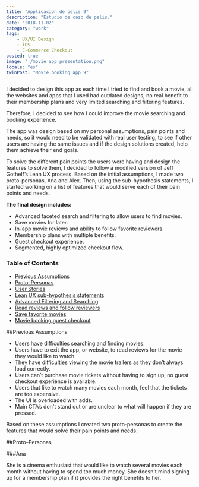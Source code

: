 ```yaml
---
title: "Applicacion de pelis 9"
description: "Estudio de caso de pelis."
date: "2018-11-02"
category: "work"
tags:
    - UX/UI Design
    - iOS
    - E-Commerce Checkout
posted: true
image: "./movie_app_presentation.png"
locale: "es"
twinPost: "Movie booking app 9"
---
```


I decided to design this app as each time I tried to find and book a movie, all the websites and apps that I used had outdated designs, no real benefit to their membership plans and very limited searching and filtering features.

Therefore, I decided to see how I could improve the movie searching and booking experience.

The app was design based on my personal assumptions, pain points and needs, so it would need to be validated with real user testing, to see if other users are having the same issues and if the design solutions created, help them achieve their end goals.

To solve the different pain points the users were having and design the features to solve them, I decided to follow a modified version of Jeff Gothelf’s Lean UX process. Based on the initial assumptions, I made two proto-personas, Ana and Alex. Then, using the sub-hypothesis statements, I started working on a list of features that would serve each of their pain points and needs.

**The final design includes:**

* Advanced faceted search and filtering to allow users to find movies.
* Save movies for later.
* In-app movie reviews and ability to follow favorite reviewers.
* Membership plans with multiple benefits.
* Guest checkout experience.
* Segmented, highly optimized checkout flow.

<div class="toc">
<h3 class="toc__title">Table of Contents</h3>
<!-- TOC -->

- [Previous Assumptions](#previous-assumptions)
- [Proto–Personas](#protopersonas)
- [User Stories](#user-stories)
- [Lean UX sub-hypothesis statements](#lean-ux-sub-hypothesis-statements)
- [Advanced Filtering and Searching](#advanced-filtering-and-searching)
- [Read reviews and follow reviewers](#read-reviews-and-follow-reviewers)
- [Save favorite movies](#save-favorite-movies)
- [Movie booking guest checkout](#movie-booking-guest-checkout)

<!-- /TOC -->
</div>

##Previous Assumptions

* Users have difficulties searching and finding movies.
* Users have to exit the app, or website, to read reviews for the movie they would like to watch.
* They have difficulties viewing the movie trailers as they don’t always load correctly.
* Users can’t purchase movie tickets without having to sign up, no guest checkout experience is available.
* Users that like to watch many movies each month, feel that the tickets are too expensive.
* The UI is overloaded with adds.
* Main CTA’s don't stand out or are unclear to what will happen if they are pressed.

Based on these assumptions I created two proto-personas to create the features that would solve their pain points and needs.

##Proto–Personas

###Ana

She is a cinema enthusiast that would like to watch several movies each month without having to spend too much money. She doesn't mind signing up for a membership plan if it provides the right benefits to her.
